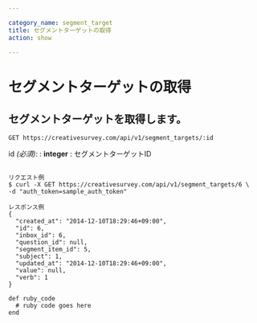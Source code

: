 ```yaml
---

category_name: segment_target
title: セグメントターゲットの取得
action: show

---
```


# セグメントターゲットの取得

## セグメントターゲットを取得します。

`GET https://creativesurvey.com/api/v1/segment_targets/:id`

id _(必須)_:
: __integer__
: セグメントターゲットID


~~~

リクエスト例
$ curl -X GET https://creativesurvey.com/api/v1/segment_targets/6 \
-d "auth_token=sample_auth_token"

レスポンス例
{
  "created_at": "2014-12-10T18:29:46+09:00",
  "id": 6,
  "inbox_id": 6,
  "question_id": null,
  "segment_item_id": 5,
  "subject": 1,
  "updated_at": "2014-12-10T18:29:46+09:00",
  "value": null,
  "verb": 1
}
~~~

~~~
def ruby_code
  # ruby code goes here
end
~~~

